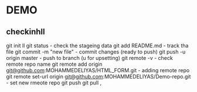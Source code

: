 # DEMO 

## checkinhll

git init
  ll
  git status - check the stageing data
  git add README.md - track tha file 
  git commit -m "new file" - commit changes (ready to push)
  git push -u origin master -  push to branch (u for upsetting)
  git remote -v - check remote repo name
  git remote add origin git@github.com:MOHAMMEDELIYAS/HTML_FORM.git - adding remote repo 
  git remote set-url origin git@github.com:MOHAMMEDELIYAS/Demo-repo.git - set new rmeote repo 
  git push 
  git pull 
  ,